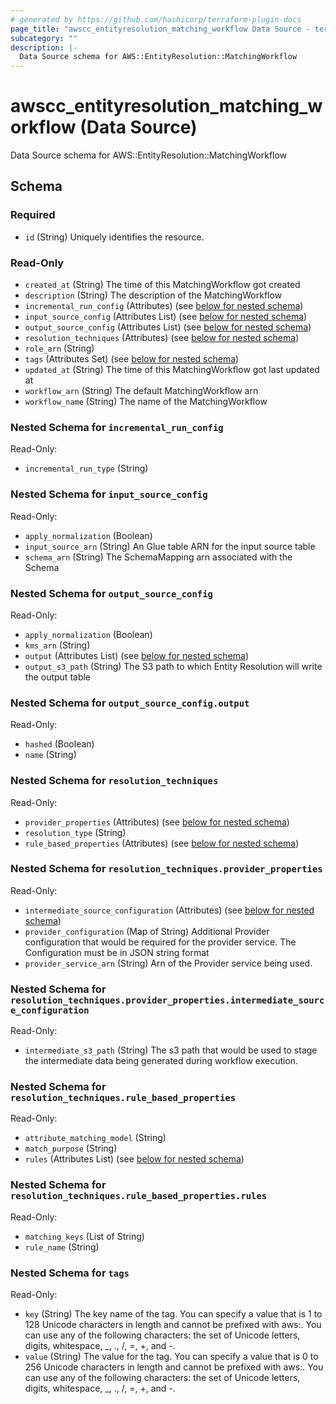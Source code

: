 ```yaml
---
# generated by https://github.com/hashicorp/terraform-plugin-docs
page_title: "awscc_entityresolution_matching_workflow Data Source - terraform-provider-awscc"
subcategory: ""
description: |-
  Data Source schema for AWS::EntityResolution::MatchingWorkflow
---
```


# awscc_entityresolution_matching_workflow (Data Source)

Data Source schema for AWS::EntityResolution::MatchingWorkflow



<!-- schema generated by tfplugindocs -->
## Schema

### Required

- `id` (String) Uniquely identifies the resource.

### Read-Only

- `created_at` (String) The time of this MatchingWorkflow got created
- `description` (String) The description of the MatchingWorkflow
- `incremental_run_config` (Attributes) (see [below for nested schema](#nestedatt--incremental_run_config))
- `input_source_config` (Attributes List) (see [below for nested schema](#nestedatt--input_source_config))
- `output_source_config` (Attributes List) (see [below for nested schema](#nestedatt--output_source_config))
- `resolution_techniques` (Attributes) (see [below for nested schema](#nestedatt--resolution_techniques))
- `role_arn` (String)
- `tags` (Attributes Set) (see [below for nested schema](#nestedatt--tags))
- `updated_at` (String) The time of this MatchingWorkflow got last updated at
- `workflow_arn` (String) The default MatchingWorkflow arn
- `workflow_name` (String) The name of the MatchingWorkflow

<a id="nestedatt--incremental_run_config"></a>
### Nested Schema for `incremental_run_config`

Read-Only:

- `incremental_run_type` (String)


<a id="nestedatt--input_source_config"></a>
### Nested Schema for `input_source_config`

Read-Only:

- `apply_normalization` (Boolean)
- `input_source_arn` (String) An Glue table ARN for the input source table
- `schema_arn` (String) The SchemaMapping arn associated with the Schema


<a id="nestedatt--output_source_config"></a>
### Nested Schema for `output_source_config`

Read-Only:

- `apply_normalization` (Boolean)
- `kms_arn` (String)
- `output` (Attributes List) (see [below for nested schema](#nestedatt--output_source_config--output))
- `output_s3_path` (String) The S3 path to which Entity Resolution will write the output table

<a id="nestedatt--output_source_config--output"></a>
### Nested Schema for `output_source_config.output`

Read-Only:

- `hashed` (Boolean)
- `name` (String)



<a id="nestedatt--resolution_techniques"></a>
### Nested Schema for `resolution_techniques`

Read-Only:

- `provider_properties` (Attributes) (see [below for nested schema](#nestedatt--resolution_techniques--provider_properties))
- `resolution_type` (String)
- `rule_based_properties` (Attributes) (see [below for nested schema](#nestedatt--resolution_techniques--rule_based_properties))

<a id="nestedatt--resolution_techniques--provider_properties"></a>
### Nested Schema for `resolution_techniques.provider_properties`

Read-Only:

- `intermediate_source_configuration` (Attributes) (see [below for nested schema](#nestedatt--resolution_techniques--provider_properties--intermediate_source_configuration))
- `provider_configuration` (Map of String) Additional Provider configuration that would be required for the provider service. The Configuration must be in JSON string format
- `provider_service_arn` (String) Arn of the Provider service being used.

<a id="nestedatt--resolution_techniques--provider_properties--intermediate_source_configuration"></a>
### Nested Schema for `resolution_techniques.provider_properties.intermediate_source_configuration`

Read-Only:

- `intermediate_s3_path` (String) The s3 path that would be used to stage the intermediate data being generated during workflow execution.



<a id="nestedatt--resolution_techniques--rule_based_properties"></a>
### Nested Schema for `resolution_techniques.rule_based_properties`

Read-Only:

- `attribute_matching_model` (String)
- `match_purpose` (String)
- `rules` (Attributes List) (see [below for nested schema](#nestedatt--resolution_techniques--rule_based_properties--rules))

<a id="nestedatt--resolution_techniques--rule_based_properties--rules"></a>
### Nested Schema for `resolution_techniques.rule_based_properties.rules`

Read-Only:

- `matching_keys` (List of String)
- `rule_name` (String)




<a id="nestedatt--tags"></a>
### Nested Schema for `tags`

Read-Only:

- `key` (String) The key name of the tag. You can specify a value that is 1 to 128 Unicode characters in length and cannot be prefixed with aws:. You can use any of the following characters: the set of Unicode letters, digits, whitespace, _, ., /, =, +, and -.
- `value` (String) The value for the tag. You can specify a value that is 0 to 256 Unicode characters in length and cannot be prefixed with aws:. You can use any of the following characters: the set of Unicode letters, digits, whitespace, _, ., /, =, +, and -.
